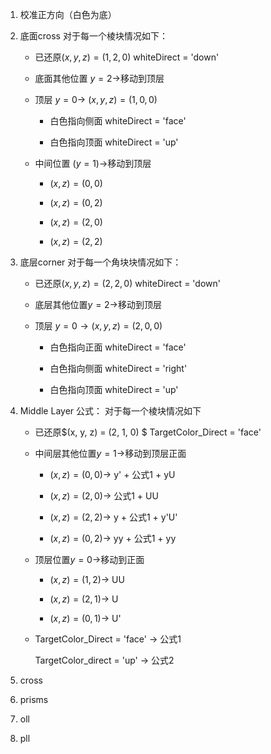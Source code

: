 1. 校准正方向（白色为底）

2. 底面cross 
   对于每一个棱块情况如下：
   
   - 已还原$(x,y,z)= (1, 2, 0)$ whiteDirect = 'down'
   
   - 底面其他位置 $y = 2\to$移动到顶层
   
   - 顶层 $y = 0\to$ $(x, y, z) = (1, 0, 0)$
     
     - 白色指向侧面 whiteDirect = 'face'
     
     - 白色指向顶面 whiteDirect = 'up'
   
   - 中间位置 $(y=1)\to$移动到顶层
     
     - $(x, z) = (0, 0)$
     
     - $(x,z)=(0,2)$
     
     - $(x,z)= (2,0)$
     
     - $(x,z)=(2,2)$

3. 底层corner
   对于每一个角块块情况如下：
   
   - 已还原$(x, y, z) = (2, 2, 0)$ whiteDirect = 'down'
   
   - 底层其他位置$y=2\to$移动到顶层
   
   - 顶层 $y=0\to(x, y, z) = (2, 0, 0)$
     
     - 白色指向正面 whiteDirect = 'face'
     
     - 白色指向侧面 whiteDirect = 'right'
     
     - 白色指向顶面 whiteDirect = 'up'

4. Middle Layer
   公式：
   对于每一个棱块情况如下
   
   - 已还原$(x, y, z) = (2, 1, 0) $ TargetColor_Direct = 'face'
   
   - 中间层其他位置$y = 1\to$移动到顶层正面
     
     - $(x, z) = (0, 0)\to$ y' + 公式1 + yU
     
     - $(x, z) = (2, 0)\to$ 公式1 + UU
     
     - $(x, z) = (2, 2)\to$ y + 公式1 + y'U'
     
     - $(x, z) = (0, 2)\to$ yy + 公式1 + yy
   
   - 顶层位置$y = 0\to$移动到正面
     
     - $(x, z) = (1, 2)\to$ UU
     
     - $(x, z) = (2, 1)\to$ U
     
     - $(x, z) = (0, 1)\to$ U'
   
   - TargetColor_Direct = 'face' $\to$ 公式1
     
     TargetColor_direct = 'up' $\to$ 公式2
     
     

5. cross

6. prisms

7. oll

8. pll
